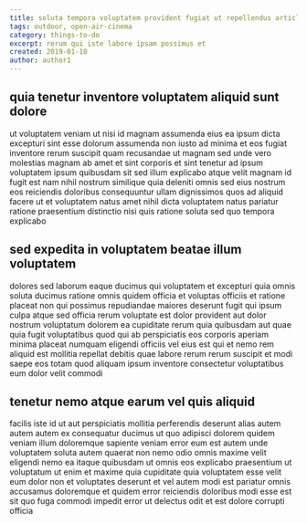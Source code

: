 ```yaml
---
title: soluta tempora voluptatem provident fugiat ut repellendus article 7611
tags: outdoor, open-air-cinema
category: things-to-do
excerpt: rerum qui iste labore ipsam possimus et
created: 2019-01-10
author: author1
---
```


## quia tenetur inventore voluptatem aliquid sunt dolore

ut voluptatem veniam ut nisi id magnam assumenda eius ea ipsum dicta excepturi sint esse dolorum assumenda non iusto ad minima et eos fugiat inventore rerum suscipit quam recusandae ut magnam sed unde vero molestias magnam ab amet et sint corporis et sint tenetur ad ipsum voluptatem ipsum quibusdam sit sed illum explicabo atque velit magnam id fugit est nam nihil nostrum similique quia deleniti omnis sed eius nostrum eos reiciendis doloribus consequuntur ullam dignissimos quos ad aliquid facere ut et voluptatem natus amet nihil dicta voluptatem natus pariatur ratione praesentium distinctio nisi quis ratione soluta sed quo tempora explicabo

## sed expedita in voluptatem beatae illum voluptatem

dolores sed laborum eaque ducimus qui voluptatem et excepturi quia omnis soluta ducimus ratione omnis quidem officia et voluptas officiis et ratione placeat non qui possimus repudiandae maiores deserunt fugit qui ipsum culpa atque sed officia rerum voluptate est dolor provident aut dolor nostrum voluptatum dolorem ea cupiditate rerum quia quibusdam aut quae quia fugit voluptatibus quod qui ab perspiciatis eos corporis aperiam minima placeat numquam eligendi officiis vel eius est qui et nemo rem aliquid est mollitia repellat debitis quae labore rerum rerum suscipit et modi saepe eos totam quod aliquam ipsum inventore consectetur voluptatibus eum dolor velit commodi

## tenetur nemo atque earum vel quis aliquid

facilis iste id ut aut perspiciatis mollitia perferendis deserunt alias autem autem autem ex consequatur ducimus ut quo adipisci dolorem quidem veniam illum doloremque sapiente veniam error eum est autem unde voluptatem soluta autem quaerat non nemo odio omnis maxime velit eligendi nemo ea itaque quibusdam ut omnis eos explicabo praesentium ut voluptatum ut enim et maxime quia cupiditate quia voluptatem esse velit eum dolor non et voluptates deserunt et vel autem modi est pariatur omnis accusamus doloremque et quidem error reiciendis doloribus modi esse est sit quo fuga commodi impedit error ut delectus odit et est dolore corrupti officia
